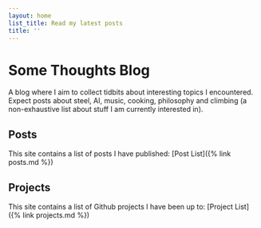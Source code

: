```yaml
---
layout: home
list_title: Read my latest posts
title: ''
---
```


# Some Thoughts Blog

A blog where I aim to collect tidbits about interesting topics I encountered.
Expect posts about steel, AI, music, cooking, philosophy and climbing (a non-exhaustive list about stuff I am currently interested in).

## Posts

This site contains a list of posts I have published:
[Post List]({% link posts.md  %})

## Projects

This site contains a list of Github projects I have been up to:
[Project List]({% link projects.md  %})

